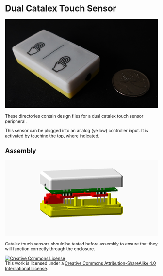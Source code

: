 # Dual Catalex Touch Sensor

![Dual Catalex Touch Sensor](images/dual_touch_sensor.png)

These directories contain design files for a dual catalex touch sensor peripheral.

This sensor can be plugged into an analog (yellow) controller input. It is activated by touching the top, where indicated.

## Assembly

![Exploded View](images/dual_touch_sensor_exploded_view.png)

Catalex touch sensors should be tested before assembly to ensure that they will function correctly through the enclosure.

<a rel="license" href="http://creativecommons.org/licenses/by-sa/4.0/">
<img alt="Creative Commons License" style="border-width:0" src="https://i.creativecommons.org/l/by-sa/4.0/88x31.png" />
</a><br />This work is licensed under a <a rel="license" href="http://creativecommons.org/licenses/by-sa/4.0/">
Creative Commons Attribution-ShareAlike 4.0 International License</a>.
